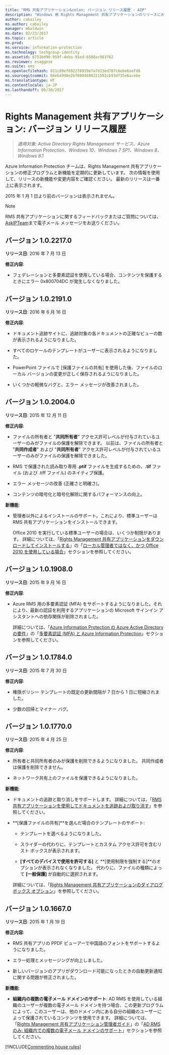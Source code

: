 ```yaml
---
title: "RMS 共有アプリケーション&colon; バージョン リリース履歴 - AIP"
description: "Windows 用 Rights Management 共有アプリケーションのリリースにおける新機能や変更点について説明します。"
author: cabailey
ms.author: cabailey
manager: mbaldwin
ms.date: 02/23/2017
ms.topic: article
ms.prod: 
ms.service: information-protection
ms.technology: techgroup-identity
ms.assetid: 6751bd90-959f-4eba-91ed-6588ac983762
ms.reviewer: esaggese
ms.suite: ems
ms.openlocfilehash: 811c89ef6922f6939e7a7d13ed707c6ebe6aafd6
ms.sourcegitcommit: 04eb4990e2bf0004684221592cb93df35e6acebe
ms.translationtype: HT
ms.contentlocale: ja-JP
ms.lasthandoff: 06/30/2017
---
```

# <a name="rights-management-sharing-application-version-release-history"></a>Rights Management 共有アプリケーション: バージョン リリース履歴

>*適用対象: Active Directory Rights Management サービス、Azure Information Protection、Windows 10、Windows 7 SP1、Windows 8、Windows 8.1*

Azure Information Protection チームは、Rights Management 共有アプリケーションの修正プログラムと新機能を定期的に更新しています。 次の情報を使用して、リリースの新機能や変更内容をご確認ください。 最新のリリースは一番上に表示されます。

2015 年 1 月 1 日より前のバージョンは表示されません。

> [!NOTE]
> RMS 共有アプリケーションに関するフィードバックまたはご質問については、 [AskIPTeam](mailto:AskIPTeam@microsoft.com?subject=RMS%20sharing%20app:%20Feedback%20or%20question)まで電子メール メッセージをお送りください。

## <a name="version-1022170"></a>バージョン 1.0.2217.0

**リリース日**: 2016 年 7 月 13 日

**修正内容**:

- フェデレーションと多要素認証を使用している場合、コンテンツを保護するときにエラー 0x800704DC が発生しなくなりました。



## <a name="version-1021910"></a>バージョン 1.0.2191.0
**リリース日**: 2016 年 6 月 16 日

**修正内容**:

- ドキュメント追跡サイトに、追跡対象の各ドキュメントの正確なビューの数が表示されるようになりました。

- すべてのロケールのテンプレートがユーザーに表示されるようになりました。

- PowerPoint ファイルで [保護ファイルの共有] を使用した後、ファイルのローカル バージョンの変更が正しく保存されるようになりました。

- いくつかの軽微なバグと、エラー メッセージが改善されました。


## <a name="version-1020040"></a>バージョン 1.0.2004.0
**リリース日**: 2015 年 12 月 11 日

**修正内容**:

-   ファイルの所有者と "**共同所有者**" アクセス許可レベルが付与されているユーザーのみがファイルの保護を解除できます。 以前は、ファイルの所有者と "**共同作成者**" および "**共同所有者**" アクセス許可レベルが付与されているユーザーのみがファイルの保護を解除できました。

-   RMS で保護された読み取り専用 **.ptif** ファイルを生成するための、**.tif** ファイル (および .tiff ファイル) のネイティブ保護。

-   エラー メッセージの改善 (正確さと明確さ)。

-   コンテンツの暗号化と暗号化解除に関するパフォーマンスの向上。

**新機能**:

-   管理者以外によるインストールのサポート。これにより、標準ユーザーは RMS 共有アプリケーションをインストールできます。

    Office 2010 を実行している標準ユーザーの場合は、いくつか制限があります。 詳細については、「[Rights Management 共有アプリケーションをダウンロードしてインストールする](install-sharing-app.md)」の「[ローカル管理者ではなく、かつ Office 2010 を使用している場合](install-sharing-app.md#if-you-are-not-a-local-administrator-and-use-office-2010)」セクションを参照してください。

## <a name="version-1019080"></a>バージョン 1.0.1908.0
**リリース日**: 2015 年 9 月 16 日

**修正内容**:

-   Azure RMS 用の多要素認証 (MFA) をサポートするようになりました。それにより、最新の認証を利用するアプリケーションの Microsoft サインイン アシスタントへの依存関係が削除されました。

    詳細については、「[Azure Information Protection の Azure Active Directory の要件](../get-started/requirements-azure-ad.md)」の「[多要素認証 (MFA) と Azure Information Protection](../get-started/requirements-azure-ad.md#multi-factor-authentication-mfa-and-azure-information-protection)」セクションを参照してください。

## <a name="version-1017840"></a>バージョン 1.0.1784.0
**リリース日**: 2015 年 7 月 30 日

**修正内容**:

-   権限ポリシー テンプレートの既定の更新間隔が 7 日から 1 日に短縮されました。

-   少数の回帰とマイナー バグ。

## <a name="version-1017700"></a>バージョン 1.0.1770.0
**リリース日**: 2015 年 4 月 25 日

**修正内容**:

-   所有者と共同所有者のみが保護を削除できるようになりました。 共同作成者は保護を削除できません。

-   ネットワーク共有上のファイルを保護できるようになりました。

**新機能**:

-   ドキュメントの追跡と取り消しをサポートします。 詳細については、「[RMS 共有アプリケーションを使用してドキュメントを追跡および取り消す](sharing-app-track-revoke.md)」を参照してください。

-   **[保護ファイルの共有]**を選んだ場合のテンプレートのサポート:

    -   テンプレートを選べるようになりました。

    -   スライダーの代わりに、テンプレートとカスタム アクセス許可を含むリスト ボックスが表示されます。

    -   **[すべてのデバイスで使用を許可する]** と **[使用制限を強制する]**のオプションが表示されなくなりました。 代わりに、ファイルの種類によって **[一般保護]** が自動的に選択されます。

    詳細については、「[Rights Management 共有アプリケーションのダイアログ ボックス オプション](sharing-app-dialog-box.md)」を参照してください。

## <a name="version-1016670"></a>バージョン 1.0.1667.0
**リリース日**: 2015 年 1 月 19 日

**修正内容**:

-   RMS 共有アプリの PPDF ビューアーで中国語のフォントをサポートするようになりました。

-   エラー処理とメッセージングが向上しました。

-   新しいバージョンのアプリがダウンロード可能になったときの自動更新通知に関する問題が修正されました。

**新機能**:

-   **組織内の複数の電子メール ドメインのサポート**: AD RMS を使用している組織のユーザーが複数の電子メール ドメインを持つ場合、この更新プログラムによって、このユーザーは、他のドメイン内にある自分の組織のユーザーによって保護されているコンテンツを使用できます。 詳細については、「[Rights Management 共有アプリケーション管理者ガイド](sharing-app-admin-guide.md)」の「[AD RMS のみ: 組織内での複数の電子メール ドメインのサポート](sharing-app-admin-guide.md#ad-rms-only-support-for-multiple-email-domains-within-your-organization)」セクションを参照してください。

[!INCLUDE[Commenting house rules](../includes/houserules.md)]
